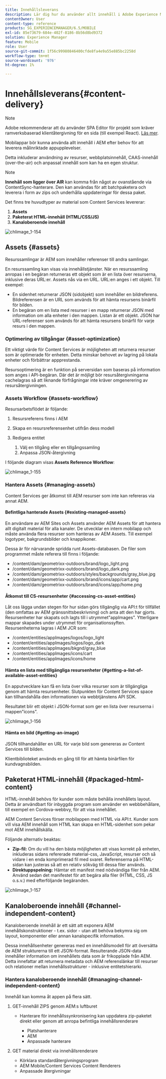 ```yaml
---
title: Innehållsleverans
description: Lär dig hur du använder allt innehåll i Adobe Experience Manager för att leverera en målinriktad appupplevelse.
contentOwner: User
content-type: reference
products: SG_EXPERIENCEMANAGER/6.5/MOBILE
exl-id: 85e73679-684e-402f-8186-8b56d8bd9372
solution: Experience Manager
feature: Mobile
role: User
source-git-commit: 1f56c99980846400cfde8fa4e9a55e885bc2258d
workflow-type: tm+mt
source-wordcount: '976'
ht-degree: 1%

---
```


# Innehållsleverans{#content-delivery}

>[!NOTE]
>
>Adobe rekommenderar att du använder SPA Editor för projekt som kräver ramverksbaserad klientåtergivning för en sida (till exempel React). [Läs mer](/help/sites-developing/spa-overview.md).

Mobilappar bör kunna använda allt innehåll i AEM efter behov för att leverera målinriktade appupplevelser.

Detta inkluderar användning av resurser, webbplatsinnehåll, CAAS-innehåll (over-the-air) och anpassat innehåll som kan ha en egen struktur.

>[!NOTE]
>
>**Innehåll som ligger över AIR** kan komma från något av ovanstående via ContentSync-hanterare. Den kan användas för att batchpaketera och leverera i form av zips och underhålla uppdateringar för dessa paket.

Det finns tre huvudtyper av material som Content Services levererar:

1. **Assets**
1. **Paketerat HTML-innehåll (HTML/CSS/JS)**
1. **Kanaloberoende innehåll**

![chlimage_1-154](assets/chlimage_1-154.png)

## Assets {#assets}

Resurssamlingar är AEM som innehåller referenser till andra samlingar.

En resurssamling kan visas via innehållstjänster. När en resurssamling anropas i en begäran returneras ett objekt som är en lista över resurserna, inklusive deras URL:er. Assets nås via en URL. URL:en anges i ett objekt. Till exempel:

* En sidenhet returnerar JSON (sidobjekt) som innehåller en bildreferens. Bildreferensen är en URL som används för att hämta resursens binärfil för bilden.
* En begäran om en lista med resurser i en mapp returnerar JSON med information om alla enheter i den mappen. Listan är ett objekt. JSON har URL-referenser som används för att hämta resursens binärfil för varje resurs i den mappen.

### Optimering av tillgångar {#asset-optimization}

Ett viktigt värde för Content Services är möjligheten att returnera resurser som är optimerade för enheten. Detta minskar behovet av lagring på lokala enheter och förbättrar appprestanda.

Resursoptimering är en funktion på serversidan som baseras på information som anges i API-begäran. Där det är möjligt bör resursåtergivningarna cachelagras så att liknande förfrågningar inte kräver omgenerering av resursåtergivningen.

### Assets Workflow {#assets-workflow}

Resursarbetsflödet är följande:

1. Resursreferens finns i AEM
1. Skapa en resursreferensenhet utifrån dess modell
1. Redigera entitet

   1. Välj en tillgång eller en tillgångssamling
   1. Anpassa JSON-återgivning

I följande diagram visas **Assets Reference Workflow**:

![chlimage_1-155](assets/chlimage_1-155.png)

### Hantera Assets {#managing-assets}

Content Services ger åtkomst till AEM resurser som inte kan refereras via annat AEM.

#### Befintliga hanterade Assets {#existing-managed-assets}

En användare av AEM Sites och Assets använder AEM Assets för att hantera allt digitalt material för alla kanaler. De utvecklar en intern mobilapp och måste använda flera resurser som hanteras av AEM Assets. Till exempel logotyper, bakgrundsbilder och knappikoner.

Dessa är för närvarande spridda runt Assets-databasen. De filer som programmet måste referera till finns i följande:

* /content/dam/geometrixx-outdoors/brand/logo_light.png
* /content/dam/geometrixx-outdoors/brand/logo_dark.png
* /content/dam/geometrixx-outdoors/styles/backgrounds/gray_blue.jpg
* /content/dam/geometrixx-outdoors/brand/icons/app/cart.png
* /content/dam/geometrixx-outdoors/brand/icons/app/home.png

#### Åtkomst till CS-resursenheter {#accessing-cs-asset-entities}

Låt oss lägga undan stegen för hur sidan görs tillgänglig via API:t för tillfället (den omfattas av AEM gränssnittsbeskrivning) och anta att den har gjorts. Resursenheter har skapats och lagts till i utrymmet&quot;appImages&quot;. Ytterligare mappar skapades under utrymmet för organisationssyften. Resursenheterna lagras i AEM JCR som:

* /content/entities/appImages/logos/logo_light
* /content/entities/appImages/logos/logo_dark
* /content/entities/appImages/bkgnd/gray_blue
* /content/entities/appImages/icons/cart
* /content/entities/appImages/icons/home

#### Hämta en lista med tillgängliga resursenheter {#getting-a-list-of-available-asset-entities}

En apputvecklare kan få en lista över vilka resurser som är tillgängliga genom att hämta resursenheter. Slutpunkten för Content Services space kan tillhandahålla den informationen via webbtjänstens API SDK.

Resultatet blir ett objekt i JSON-format som ger en lista över resurserna i mappen&quot;icons&quot;.

![chlimage_1-156](assets/chlimage_1-156.png)

#### Hämta en bild {#getting-an-image}

JSON tillhandahåller en URL för varje bild som genereras av Content Services till bilden.

Klientbiblioteket används en gång till för att hämta binärfilen för kundvagnsbilden.

## Paketerat HTML-innehåll {#packaged-html-content}

HTML-innehåll behövs för kunder som måste behålla innehållets layout. Detta är användbart för inbyggda program som använder en webbbehållare, till exempel en Cordova-webbvy, för att visa innehållet.

AEM Content Services förser mobilappen med HTML via API:t. Kunder som vill visa AEM innehåll som HTML kan skapa en HTML-sidenhet som pekar mot AEM innehållskälla.

Följande alternativ beaktas:

* **Zip-fil:** Om du vill ha den bästa möjligheten att visas korrekt på enheten, inkluderas sidans refererade material-css, JavaScript, resurser och så vidare i en enda komprimerad fil med svaret. Referenserna på HTML-sidan kan justeras så att en relativ sökväg till dessa filer används.
* **Direktuppspelning:** Hämtar ett manifest med nödvändiga filer från AEM. Använd sedan det manifestet för att begära alla filer (HTML, CSS, JS o.s.v.) med efterföljande begäranden.

![chlimage_1-157](assets/chlimage_1-157.png)

## Kanaloberoende innehåll {#channel-independent-content}

Kanaloberoende innehåll är ett sätt att exponera AEM innehållskonstruktioner - t.ex. sidor - utan att behöva bekymra sig om layout, komponenter eller annan kanalspecifik information.

Dessa innehållsenheter genereras med en innehållsmodell för att översätta de AEM strukturerna till ett JSON-format. Resulterande JSON-data innehåller information om innehållets data som är frikopplade från AEM. Detta innefattar att returnera metadata och AEM referenslänkar till resurser och relationer mellan innehållsstrukturer - inklusive entitetshierarki.

### Hantera kanaloberoende innehåll {#managing-channel-independent-content}

Innehåll kan komma åt appen på flera sätt.

1. GET-innehåll ZIPS genom AEM:s luftburet

   * Hanterare för innehållssynkronisering kan uppdatera zip-paketet direkt eller genom att anropa befintliga innehållsrenderare

      * Platshanterare
      * AEM
      * Anpassade hanterare

1. GET material direkt via innehållsrenderare

   * Körklara standardåtergivningsprogram
   * AEM Mobile/Content Services Content Renderers
   * Anpassade återgivningar
